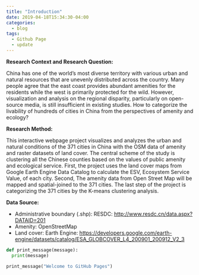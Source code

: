```yaml
---
title: "Introduction"
date: 2019-04-18T15:34:30-04:00
categories:
  - blog
tags:
  - Github Page
  - update
---
```


**Research Context and Research Question:**

China has one of the world’s most diverse territory with various urban and natural resources that are unevenly distributed across the country. Many people agree that the east coast provides abundant amenities for the residents while the west is primarily protected for the wild. However, visualization and analysis on the regional disparity, particularly on open-source media, is still insufficient in existing studies. How to categorize the livability of hundreds of cities in China from the perspectives of amenity and ecology?

**Research Method:** 

This interactive webpage project visualizes and analyzes the urban and natural conditions of the 371 cities in China with the OSM data of amenity and raster datasets of land cover. The central scheme of the study is clustering all the Chinese counties based on the values of public amenity and ecological service. First, the project uses the land cover maps from Google Earth Engine Data Catalog to calculate the ESV, Ecosystem Service Value, of each city. Second, The amenity data from Open Street Map will be mapped and spatial-joined to the 371 cities. The last step of the project is categorizing the 371 cities by the K-means clustering analysis.


**Data Source:**

- Administrative boundary (.shp): RESDC: http://www.resdc.cn/data.aspx?DATAID=201 
- Amenity: OpenStreetMap
- Land cover:	Earth Engine: https://developers.google.com/earth-engine/datasets/catalog/ESA_GLOBCOVER_L4_200901_200912_V2_3


```python
def print_message(message):
  print(message)

print_message("Welcome to GitHub Pages")
```
